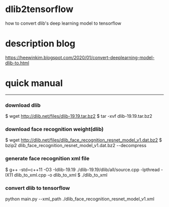 # dlib2tensorflow
how to convert dlib's deep learning model to tensorflow

# description blog
https://heewinkim.blogspot.com/2020/01/convert-deeplearning-model-dlib-to.html

# quick manual

----

### download dlib
$ wget http://dlib.net/files/dlib-19.19.tar.bz2
$ tar -xvf dlib-19.19.tar.bz2

### download face recognition weight(dlib)
$ wget http://dlib.net/files/dlib_face_recognition_resnet_model_v1.dat.bz2
$ bzip2 dlib_face_recognition_resnet_model_v1.dat.bz2 --decompress

### generate face recognition xml file
$ g++ -std=c++11 -O3 -Idlib-19.19 ./dlib-19.19/dlib/all/source.cpp -lpthread -lX11 dlib_to_xml.cpp -o dlib_to_xml
$ ./dlib_to_xml

### convert dlib to tensorflow
python main.py --xml_path ./dlib_face_recognition_resnet_model_v1.xml
